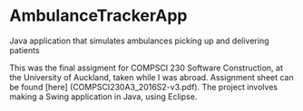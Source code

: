 # AmbulanceTrackerApp
Java application that simulates ambulances picking up and delivering patients

This was the final assigment for COMPSCI 230 Software Construction, at the University of Auckland, taken while I was abroad. Assignment sheet can be found [here] (COMPSCI230A3_2016S2-v3.pdf). The project involves making a Swing application in Java, using Eclipse.

